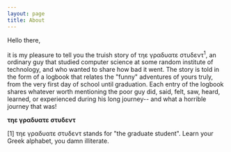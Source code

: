```yaml
---
layout: page
title: About
---
```


Hello there,

it is my pleasure to tell you the truish story of τηε γραδυατε στυδεντ<sup>1</sup>, an ordinary guy that studied computer science at some random institute of technology, and who wanted to share how bad it went. The story is told in the form of a logbook that relates the "funny" adventures of yours truly, from the very first day of school until graduation. Each entry of the logbook shares whatever worth mentioning the poor guy did, said, felt, saw, heard, learned, or experienced during his long journey-- and what a horrible journey that was!

**τηε γραδυατε στυδεντ**

\[1\] τηε γραδυατε στυδεντ stands for "the graduate student". Learn your Greek alphabet, you damn illiterate.
